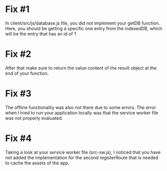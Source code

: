 # Fix #1

In client/src/js/database.js file, you did not implement your getDB function. Here, you should be getting a specific one entry from the indexedDB, which will be the entry that has an id of 1

# Fix #2 
After that make sure to return the value content of the result object at the end of your function. 

# Fix #3
The offline functionality was also not there due to some errors. The error when I tried to run your application locally was that the service worker file was not properly evaluated. 

# Fix #4
Taking a look at your service worker file (src-sw.js), I noticed that you have not added the implementation for the second registerRoute that is needed to cache the assets of the app.
